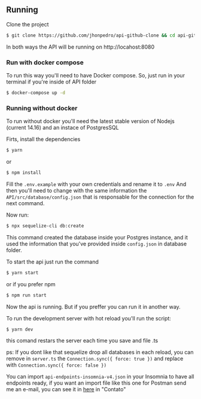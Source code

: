 ## Running

Clone the project

```bash
$ git clone https://github.com/jhonpedro/api-github-clone && cd api-github-clone
```

In both ways the API will be running on http://locahost:8080

### Run with docker compose

To run this way you'll need to have Docker compose. So, just run in your terminal if you're inside of API folder

```bash
$ docker-compose up -d
```

### Running without docker

To run without docker you'll need the latest stable version of Nodejs (current 14.16) and an instace of PostgresSQL

Firts, install the dependencies

```bash
$ yarn
```

or

```bash
$ npm install
```

Fill the `.env.example` with your own credentials and rename it to `.env`
And then you'll need to change with the same information the `API/src/database/config.json` that is responsable for the connection for the next command.

Now run:

```bash
$ npx sequelize-cli db:create
```

This command created the database inside your Postgres instance, and it used the information that you've provided inside `config.json` in database folder.

To start the api just run the command

```bash
$ yarn start
```

or if you prefer npm

```bash
$ npm run start
```

Now the api is running. But if you preffer you can run it in another way.

To run the development server with hot reload you'll run the script:

```bash
$ yarn dev
```

this comand restars the server each time you save and file .ts

ps: If you dont like that sequelize drop all databases in each reload, you can remove in `server.ts` the `Connection.sync({ force: true })` and replace with `Connection.sync({ force: false })`

You can import `api-endpoints-insomnia-v4.json` in your Insomnia to have all endpoints ready, if you want an import file like this one for Postman send me an e-mail, you can see it in [here](https://www.jhonpedro.tech/) in "Contato"
